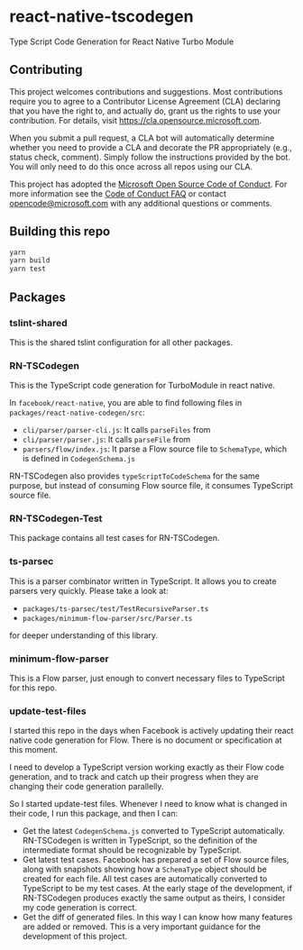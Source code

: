 # react-native-tscodegen

Type Script Code Generation for React Native Turbo Module

## Contributing

This project welcomes contributions and suggestions.  Most contributions require you to agree to a
Contributor License Agreement (CLA) declaring that you have the right to, and actually do, grant us
the rights to use your contribution. For details, visit https://cla.opensource.microsoft.com.

When you submit a pull request, a CLA bot will automatically determine whether you need to provide
a CLA and decorate the PR appropriately (e.g., status check, comment). Simply follow the instructions
provided by the bot. You will only need to do this once across all repos using our CLA.

This project has adopted the [Microsoft Open Source Code of Conduct](https://opensource.microsoft.com/codeofconduct/).
For more information see the [Code of Conduct FAQ](https://opensource.microsoft.com/codeofconduct/faq/) or
contact [opencode@microsoft.com](mailto:opencode@microsoft.com) with any additional questions or comments.

## Building this repo

```cmd
yarn
yarn build
yarn test
```

## Packages

### tslint-shared

This is the shared tslint configuration for all other packages.

### RN-TSCodegen

This is the TypeScript code generation for TurboModule in react native.

In `facebook/react-native`, you are able to find following files in `packages/react-native-codegen/src`:

- `cli/parser/parser-cli.js`: It calls `parseFiles` from
- `cli/parser/parser.js`: It calls `parseFile` from
- `parsers/flow/index.js`: It parse a Flow source file to `SchemaType`, which is defined in `CodegenSchema.js`

RN-TSCodegen also provides `typeScriptToCodeSchema` for the same purpose, but instead of consuming Flow source file, it consumes TypeScript source file.

### RN-TSCodegen-Test

This package contains all test cases for RN-TSCodegen.

### ts-parsec

This is a parser combinator written in TypeScript. It allows you to create parsers very quickly. Please take a look at:

- `packages/ts-parsec/test/TestRecursiveParser.ts`
- `packages/minimum-flow-parser/src/Parser.ts`

for deeper understanding of this library.

### minimum-flow-parser

This is a Flow parser, just enough to convert necessary files to TypeScript for this repo.

### update-test-files

I started this repo in the days when Facebook is actively updating their react native code generation for Flow. There is no document or specification at this moment.

I need to develop a TypeScript version working exactly as their Flow code generation, and to track and catch up their progress when they are changing their code generation parallelly.

So I started update-test files. Whenever I need to know what is changed in their code, I run this package, and then I can:

- Get the latest `CodegenSchema.js` converted to TypeScript automatically. RN-TSCodegen is written in TypeScript, so the definition of the intermediate format should be recognizable by TypeScript.
- Get latest test cases. Facebook has prepared a set of Flow source files, along with snapshots showing how a `SchemaType` object should be created for each file. All test cases are automatically converted to TypeScript to be my test cases. At the early stage of the development, if RN-TSCodegen produces exactly the same output as theirs, I consider my code generation is correct.
- Get the diff of generated files. In this way I can know how many features are added or removed. This is a very important guidance for the development of this project.
